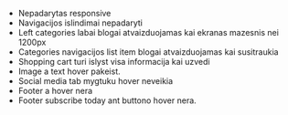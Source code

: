 - Nepadarytas responsive
- Navigacijos islindimai nepadaryti
- Left categories labai blogai atvaizduojamas kai ekranas mazesnis nei 1200px
- Categories navigacijos list item blogai atvaizduojamas kai susitraukia
- Shopping cart turi islyst visa informacija kai uzvedi
- Image a text hover pakeist.
- Social media tab mygtuku hover neveikia
- Footer a hover nera
- Footer subscribe today ant buttono hover nera.